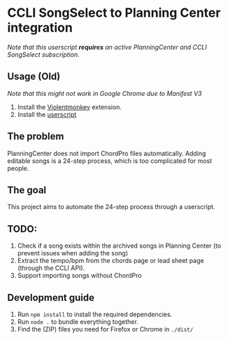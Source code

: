 # CCLI SongSelect to Planning Center integration

*Note that this userscript **requires** an active PlanningCenter and CCLI SongSelect subscription.*

## Usage (Old)

*Note that this might not work in Google Chrome due to Manifest V3*

1. Install the [Violentmonkey](https://violentmonkey.github.io/get-it/) extension.
2. Install the [userscript](https://github.com/Auxority/ccli-chordpro-to-planning-center/raw/refs/heads/main/index.user.js)

## The problem

PlanningCenter does not import ChordPro files automatically. Adding editable songs is a 24-step process, which is too complicated for most people.

## The goal

This project aims to automate the 24-step process through a userscript.

## TODO:

1. Check if a song exists within the archived songs in Planning Center (to prevent issues when adding the song)
2. Extract the tempo/bpm from the chords page or lead sheet page (through the CCLI API).
3. Support importing songs without ChordPro

## Development guide

1. Run `npm install` to install the required dependencies.
2. Run `node .` to bundle everything together.
3. Find the (ZIP) files you need for Firefox or Chrome in `./dist/`
